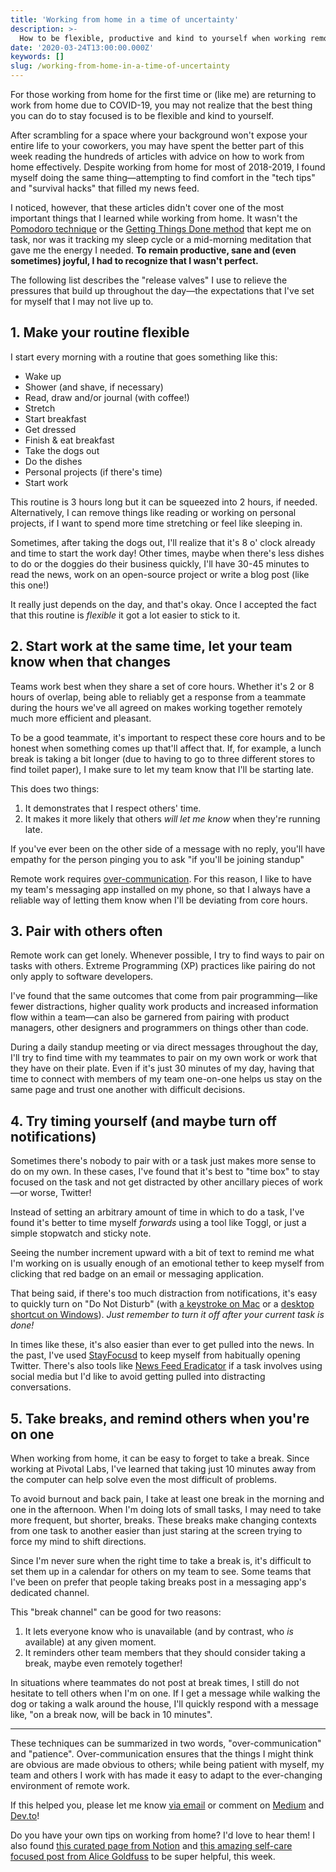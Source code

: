```yaml
---
title: 'Working from home in a time of uncertainty'
description: >-
  How to be flexible, productive and kind to yourself when working remotely.
date: '2020-03-24T13:00:00.000Z'
keywords: []
slug: /working-from-home-in-a-time-of-uncertainty
---
```


For those working from home for the first time or (like me) are returning to work from home due to COVID-19, you may not realize that the best thing you can do to stay focused is to be flexible and kind to yourself.

After scrambling for a space where your background won't expose your entire life to your coworkers, you may have spent the better part of this week reading the hundreds of articles with advice on how to work from home effectively. Despite working from home for most of 2018-2019, I found myself doing the same thing—attempting to find comfort in the "tech tips" and "survival hacks" that filled my news feed.

I noticed, however, that these articles didn't cover one of the most important things that I learned while working from home. It wasn't the [Pomodoro technique](https://en.wikipedia.org/wiki/Pomodoro_Technique) or the [Getting Things Done method](https://en.wikipedia.org/wiki/Getting_Things_Done) that kept me on task, nor was it tracking my sleep cycle or a mid-morning meditation that gave me the energy I needed. **To remain productive, sane and (even sometimes) joyful, I had to recognize that I wasn't perfect.**

The following list describes the "release valves" I use to relieve the pressures that build up throughout the day—the expectations that I've set for myself that I may not live up to.

## 1. Make your routine flexible

I start every morning with a routine that goes something like this:
- Wake up
- Shower (and shave, if necessary)
- Read, draw and/or journal (with coffee!)
- Stretch
- Start breakfast
- Get dressed
- Finish & eat breakfast
- Take the dogs out
- Do the dishes
- Personal projects (if there's time)
- Start work

This routine is 3 hours long but it can be squeezed into 2 hours, if needed. Alternatively, I can remove things like reading or working on personal projects, if I want to spend more time stretching or feel like sleeping in.

Sometimes, after taking the dogs out, I'll realize that it's 8 o' clock already and time to start the work day! Other times, maybe when there's less dishes to do or the doggies do their business quickly, I'll have 30-45 minutes to read the news, work on an open-source project or write a blog post (like this one!)

It really just depends on the day, and that's okay. Once I accepted the fact that this routine is *flexible* it got a lot easier to stick to it.

## 2. Start work at the same time, let your team know when that changes

Teams work best when they share a set of core hours. Whether it's 2 or 8 hours of overlap, being able to reliably get a response from a teammate during the hours we've all agreed on makes working together remotely much more efficient and pleasant.

To be a good teammate, it's important to respect these core hours and to be honest when something comes up that'll affect that. If, for example, a lunch break is taking a bit longer (due to having to go to three different stores to find toilet paper), I make sure to let my team know that I'll be starting late.

This does two things:
1. It demonstrates that I respect others' time.
2. It makes it more likely that others *will let me know* when they're running late.

If you've ever been on the other side of a message with no reply, you'll have empathy for the person pinging you to ask "if you'll be joining standup"

Remote work requires [over-communication](https://edgeryders.eu/t/distributed-collaboration-manual/11263#heading--2). For this reason, I like to have my team's messaging app installed on my phone, so that I always have a reliable way of letting them know when I'll be deviating from core hours.

## 3. Pair with others often

Remote work can get lonely. Whenever possible, I try to find ways to pair on tasks with others. Extreme Programming (XP) practices like pairing do not only apply to software developers.

I've found that the same outcomes that come from pair programming—like fewer distractions, higher quality work products and increased information flow within a team—can also be garnered from pairing with product managers, other designers and programmers on things other than code.

During a daily standup meeting or via direct messages throughout the day, I'll try to find time with my teammates to pair on my own work or work that they have on their plate. Even if it's just 30 minutes of my day, having that time to connect with members of my team one-on-one helps us stay on the same page and trust one another with difficult decisions.

## 4. Try timing yourself (and maybe turn off notifications)

Sometimes there's nobody to pair with or a task just makes more sense to do on my own. In these cases, I've found that it's best to "time box" to stay focused on the task and not get distracted by other ancillary pieces of work—or worse, Twitter!

Instead of setting an arbitrary amount of time in which to do a task, I've found it's better to time myself *forwards* using a tool like Toggl, or just a simple stopwatch and sticky note.

Seeing the number increment upward with a bit of text to remind me what I'm working on is usually enough of an emotional tether to keep myself from clicking that red badge on an email or messaging application.

That being said, if there's too much distraction from notifications, it's easy to quickly turn on "Do Not Disturb"  (with [a keystroke on Mac](https://osxdaily.com/2019/05/21/set-do-not-disturb-keyboard-shortcut-mac/) or a [desktop shortcut on Windows](https://www.howto-connect.com/how-to-create-focus-assist-desktop-shortcut-in-windows-10/)). *Just remember to turn it off after your current task is done!*

In times like these, it's also easier than ever to get pulled into the news. In the past, I've used [StayFocusd](https://chrome.google.com/webstore/detail/stayfocusd/laankejkbhbdhmipfmgcngdelahlfoji?hl=en) to keep myself from habitually opening Twitter. There's also tools like [News Feed Eradicator](https://chrome.google.com/webstore/detail/news-feed-eradicator-for/fjcldmjmjhkklehbacihaiopjklihlgg) if a task involves using social media but I'd like to avoid getting pulled into distracting conversations.

## 5. Take breaks, and remind others when you're on one

When working from home, it can be easy to forget to take a break. Since working at Pivotal Labs, I've learned that taking just 10 minutes away from the computer can help solve even the most difficult of problems.

To avoid burnout and back pain, I take at least one break in the morning and one in the afternoon. When I'm doing lots of small tasks, I may need to take more frequent, but shorter, breaks. These breaks make changing contexts from one task to another easier than just staring at the screen trying to force my mind to shift directions.

Since I'm never sure when the right time to take a break is, it's difficult to set them up in a calendar for others on my team to see. Some teams that I've been on prefer that people taking breaks post in a messaging app's dedicated channel.

This "break channel" can be good for two reasons:
1. It lets everyone know who is unavailable (and by contrast, who *is* available) at any given moment.
2. It reminders other team members that they should consider taking a break, maybe even remotely together!

In situations where teammates do not post at break times, I still do not hesitate to tell others when I'm on one. If I get a message while walking the dog or taking a walk around the house, I'll quickly respond with a message like, "on a break now, will be back in 10 minutes".

---

These techniques can be summarized in two words, "over-communication" and "patience". Over-communication ensures that the things I might think are obvious are made obvious to others; while being patient with myself, my team and others I work with has made it easy to adapt to the ever-changing environment of remote work.

If this helped you, please let me know [via email](mailto:daniel@desandoval.net) or comment on [Medium](https://medium.com/@d3sandoval/working-from-home-in-a-time-of-uncertainty-96d98903117) and [Dev.to](https://dev.to/d3sandoval/working-from-home-in-a-time-of-uncertainty-15ol)!

Do you have your own tips on working from home? I'd love to hear them! I also found [this curated page from Notion](https://www.notion.so/notion/Remote-work-wiki-1b21ef5501714fffa9f5c5c25677371f?utm_source=email&utm_campaign=onboarding) and [this amazing self-care focused post from Alice Goldfuss](https://blog.alicegoldfuss.com/work-in-the-time-of-corona/) to be super helpful, this week.
